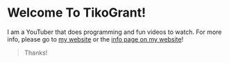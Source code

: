 Welcome To TikoGrant!
==
I am a YouTuber that does programming and fun videos to watch. For more info, please go to [my website](https://tikogrant.glitch.me) or the [info page on my website](https://tikogrant.glitch.me/info)!
> Thanks!
